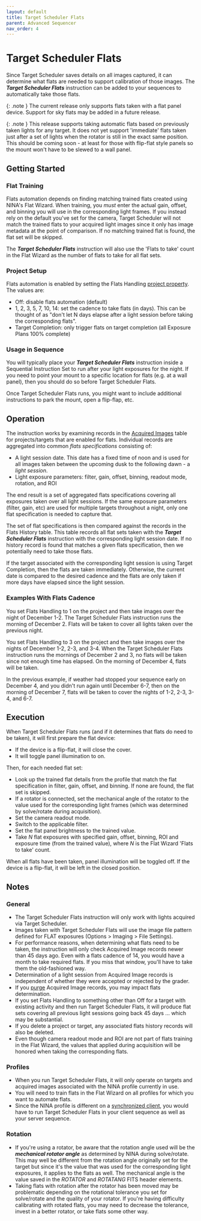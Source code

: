```yaml
---
layout: default
title: Target Scheduler Flats
parent: Advanced Sequencer
nav_order: 4
---
```


# Target Scheduler Flats

Since Target Scheduler saves details on all images captured, it can determine what flats are needed to support calibration of those images.  The **_Target Scheduler Flats_** instruction can be added to your sequences to automatically take those flats.

{: .note }
The current release only supports flats taken with a flat panel device.  Support for sky flats may be added in a future release.

{: .note }
This release supports taking automatic flats based on previously taken lights for any target.  It does not yet support 'immediate' flats taken just after a set of lights when the rotator is still in the exact same position.  This should be coming soon - at least for those with flip-flat style panels so the mount won't have to be slewed to a wall panel.

## Getting Started

### Flat Training
Flats automation depends on finding matching trained flats created using NINA's Flat Wizard.  When training, you _must_ enter the actual gain, offset, and binning you will use in the corresponding light frames.  If you instead rely on the default you've set for the camera, Target Scheduler will not match the trained flats to your acquired light images since it only has image metadata at the point of comparison.  If no matching trained flat is found, the flat set will be skipped.

The **_Target Scheduler Flats_** instruction will also use the 'Flats to take' count in the Flat Wizard as the number of flats to take for all flat sets.

### Project Setup

Flats automation is enabled by setting the Flats Handling [project property](../target-management/projects.html#project-properties).  The values are:
* Off: disable flats automation (default)
* 1, 2, 3, 5, 7, 10, 14: set the cadence to take flats (in days).  This can be thought of as "don't let N days elapse after a light session before taking the corresponding flats".
* Target Completion: only trigger flats on target completion (all Exposure Plans 100% complete)

### Usage in Sequence

You will typically place your **_Target Scheduler Flats_** instruction inside a Sequential Instruction Set to run after your light exposures for the night.  If you need to point your mount to a specific location for flats (e.g. at a wall panel), then you should do so before Target Scheduler Flats.

Once Target Scheduler Flats runs, you might want to include additional instructions to park the mount, open a flip-flap, etc.

## Operation

The instruction works by examining records in the [Acquired Images](../post-acquisition/acquisition-data.html) table for projects/targets that are enabled for flats.  Individual records are aggregated into common _flats specifications_ consisting of:
* A light session date.  This date has a fixed time of noon and is used for all images taken between the upcoming dusk to the following dawn - a _light session_.
* Light exposure parameters: filter, gain, offset, binning, readout mode, rotation, and ROI

The end result is a set of aggregated flats specifications covering all exposures taken over all light sessions.  If the same exposure parameters (filter, gain, etc) are used for multiple targets throughout a night, only one flat specification is needed to capture that.

The set of flat specifications is then compared against the records in the Flats History table.  This table records all flat sets taken with the **_Target Scheduler Flats_** instruction with the corresponding light session date.  If no history record is found that matches a given flats specification, then we potentially need to take those flats.

If the target associated with the corresponding light session is using Target Completion, then the flats are taken immediately.  Otherwise, the current date is compared to the desired cadence and the flats are only taken if more days have elapsed since the light session.

### Examples With Flats Cadence

You set Flats Handling to 1 on the project and then take images over the night of December 1-2.  The Target Scheduler Flats instruction runs the morning of December 2.  Flats will be taken to cover all lights taken over the previous night.

You set Flats Handling to 3 on the project and then take images over the nights of December 1-2, 2-3, and 3-4.  When the Target Scheduler Flats instruction runs the mornings of December 2 and 3, no flats will be taken since not enough time has elapsed.  On the morning of December 4, flats will be taken.

In the previous example, if weather had stopped your sequence early on December 4, and you didn't run again until December 6-7, then on the morning of December 7, flats will be taken to cover the nights of 1-2, 2-3, 3-4, and 6-7.

## Execution

When Target Scheduler Flats runs (and if it determines that flats do need to be taken), it will first prepare the flat device:
* If the device is a flip-flat, it will close the cover.
* It will toggle panel illumination to on.

Then, for each needed flat set:
* Look up the trained flat details from the profile that match the flat specification in filter, gain, offset, and binning.  If none are found, the flat set is skipped.
* If a rotator is connected, set the mechanical angle of the rotator to the value used for the corresponding light frames (which was determined by solve/rotate during acquisition).
* Set the camera readout mode.
* Switch to the applicable filter.
* Set the flat panel brightness to the trained value.
* Take _N_ flat exposures with specified gain, offset, binning, ROI and exposure time (from the trained value), where _N_ is the Flat Wizard 'Flats to take' count.

When all flats have been taken, panel illumination will be toggled off.  If the device is a flip-flat, it will be left in the closed position.

## Notes

### General

* The Target Scheduler Flats instruction will only work with lights acquired via Target Scheduler.
* Images taken with Target Scheduler Flats will use the image file pattern defined for FLAT exposures (Options > Imaging > File Settings).
* For performance reasons, when determining what flats need to be taken, the instruction will only check Acquired Image records newer than 45 days ago.  Even with a flats cadence of 14, you would have a month to take required flats.  If you miss that window, you'll have to take them the old-fashioned way.
* Determination of a light session from Acquired Image records is independent of whether they were accepted or rejected by the grader.
* If you [purge](../post-acquisition/acquisition-data.html#purging-records) Acquired Image records, you may impact flats determination.
* If you set Flats Handling to something other than Off for a target with existing activity and then run Target Scheduler Flats, it will produce flat sets covering all previous light sessions going back 45 days ... which may be substantial.
* If you delete a project or target, any associated flats history records will also be deleted.
* Even though camera readout mode and ROI are not part of flats training in the Flat Wizard, the values that applied during acquisition will be honored when taking the corresponding flats.

### Profiles
* When you run Target Scheduler Flats, it will only operate on targets and acquired images associated with the NINA profile currently in use.
* You will need to train flats in the Flat Wizard on all profiles for which you want to automate flats. 
* Since the NINA profile is different on a [synchronized client](../synchronization.html), you would have to run Target Scheduler Flats in your client sequence as well as your server sequence.

### Rotation

* If you're using a rotator, be aware that the rotation angle used will be the **_mechanical rotator angle_** as determined by NINA during solve/rotate.  This may well be different from the rotation angle originally set for the target but since it's the value that was used for the corresponding light exposures, it applies to the flats as well.  The mechanical angle is the value saved in the _ROTATOR_ and _ROTATANG_ FITS header elements.
* Taking flats with rotation after the rotator has been moved may be problematic depending on the rotational tolerance you set for solve/rotate and the quality of your rotator.  If you're having difficulty calibrating with rotated flats, you may need to decrease the tolerance, invest in a better rotator, or take flats some other way.
